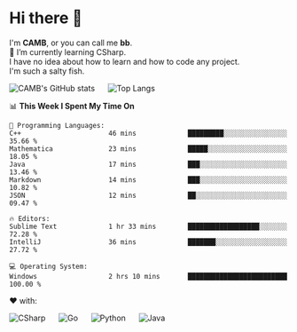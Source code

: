 # Hi there 👋
<!--
**CAMB-dev/CAMB-dev** is a ✨ _special_ ✨ repository because its `README.md` (this file) appears on your GitHub profile.

Here are some ideas to get you started:

- 🔭 I’m currently working on ...
- 🌱 I’m currently learning ...
- 👯 I’m looking to collaborate on ...
- 🤔 I’m looking for help with ...
- 💬 Ask me about ...
- 📫 How to reach me: ...
- 😄 Pronouns: ...
- ⚡ Fun fact: ...
-->
 I'm **CAMB**, or you can call me **bb**.  
 🌱 I’m currently learning CSharp.  
 I have no idea about how to learn and how to code any project.  
 I'm such a salty fish.
 
 
![CAMB's GitHub stats](https://github-readme-stats.vercel.app/api?username=CAMB-dev&show_icons=true&theme=tokyonight)
&nbsp;&nbsp;&nbsp;&nbsp;
![Top Langs](https://github-readme-stats.vercel.app/api/top-langs/?username=CAMB-dev&langs_count=5&theme=tokyonight)


<!--START_SECTION:waka-->
📊 **This Week I Spent My Time On** 

```text
💬 Programming Languages: 
C++                      46 mins             █████████░░░░░░░░░░░░░░░░   35.66 % 
Mathematica              23 mins             █████░░░░░░░░░░░░░░░░░░░░   18.05 % 
Java                     17 mins             ███░░░░░░░░░░░░░░░░░░░░░░   13.46 % 
Markdown                 14 mins             ███░░░░░░░░░░░░░░░░░░░░░░   10.82 % 
JSON                     12 mins             ██░░░░░░░░░░░░░░░░░░░░░░░   09.47 % 

🔥 Editors: 
Sublime Text             1 hr 33 mins        ██████████████████░░░░░░░   72.28 % 
IntelliJ                 36 mins             ███████░░░░░░░░░░░░░░░░░░   27.72 % 

💻 Operating System: 
Windows                  2 hrs 10 mins       █████████████████████████   100.00 % 
```


<!--END_SECTION:waka-->


❤ with:

![CSharp](https://img.shields.io/badge/CSharp-%23512BD4?style=for-the-badge&logo=.net)
&nbsp;&nbsp;&nbsp;&nbsp;
![Go](https://img.shields.io/badge/Go-000000?style=for-the-badge&logo=go)
&nbsp;&nbsp;&nbsp;&nbsp;
![Python](https://img.shields.io/badge/Python-000000?style=for-the-badge&logo=python)
&nbsp;&nbsp;&nbsp;&nbsp;
![Java](https://img.shields.io/badge/Java-964B00?style=for-the-badge&logo=openjdk)
